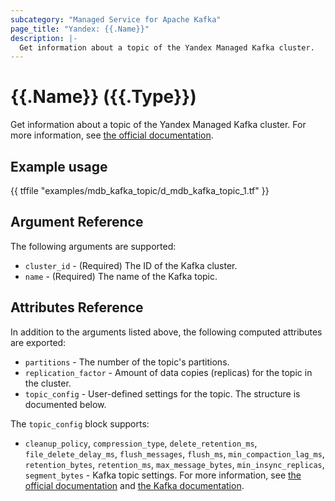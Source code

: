 ```yaml
---
subcategory: "Managed Service for Apache Kafka"
page_title: "Yandex: {{.Name}}"
description: |-
  Get information about a topic of the Yandex Managed Kafka cluster.
---
```


# {{.Name}} ({{.Type}})

Get information about a topic of the Yandex Managed Kafka cluster. For more information, see [the official documentation](https://yandex.cloud/docs/managed-kafka/concepts).

## Example usage

{{ tffile "examples/mdb_kafka_topic/d_mdb_kafka_topic_1.tf" }}

## Argument Reference

The following arguments are supported:

* `cluster_id` - (Required) The ID of the Kafka cluster.
* `name` - (Required) The name of the Kafka topic.

## Attributes Reference

In addition to the arguments listed above, the following computed attributes are exported:

* `partitions` - The number of the topic's partitions.
* `replication_factor` - Amount of data copies (replicas) for the topic in the cluster.
* `topic_config` - User-defined settings for the topic. The structure is documented below.

The `topic_config` block supports:

* `cleanup_policy`, `compression_type`, `delete_retention_ms`, `file_delete_delay_ms`, `flush_messages`, `flush_ms`, `min_compaction_lag_ms`, `retention_bytes`, `retention_ms`, `max_message_bytes`, `min_insync_replicas`, `segment_bytes` - Kafka topic settings. For more information, see [the official documentation](https://yandex.cloud/docs/managed-kafka/concepts/settings-list#topic-settings) and [the Kafka documentation](https://kafka.apache.org/documentation/#topicconfigs).
